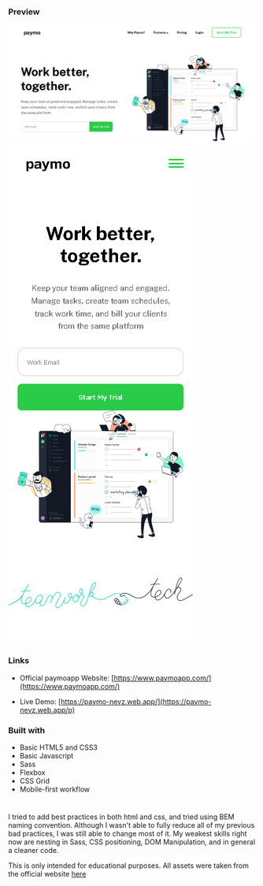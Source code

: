 ### Preview

![](desktop.png)
![](mobile.png)

### Links

- Official paymoapp Website: [https://www.paymoapp.com/](https://www.paymoapp.com/)

- Live Demo: [https://paymo-nevz.web.app/](https://paymo-nevz.web.app/p)

### Built with

- Basic HTML5 and CSS3
- Basic Javascript
- Sass
- Flexbox
- CSS Grid
- Mobile-first workflow

#

I tried to add best practices in both html and css, and tried using BEM naming convention. Although I wasn't able to fully reduce all of my previous bad practices, I was still able to change most of it. My weakest skills right now are nesting in Sass, CSS positioning, DOM Manipulation, and in general a cleaner code.

This is only intended for educational purposes. All assets were taken from the official website [here](https://www.paymoapp.com/)

